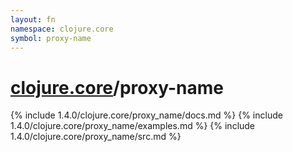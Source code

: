 ```yaml
---
layout: fn
namespace: clojure.core
symbol: proxy-name
---
```


# [clojure.core](../)/proxy-name

{% include 1.4.0/clojure.core/proxy_name/docs.md %}
{% include 1.4.0/clojure.core/proxy_name/examples.md %}
{% include 1.4.0/clojure.core/proxy_name/src.md %}

